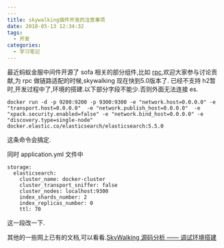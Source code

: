 ```yaml
---
---
title: skywalking插件开发的注意事项
date: 2018-05-13 12:34:32
tags:
  - 开发
categories:
  - 学习笔记
---
```


最近蚂蚁金服中间件开源了 sofa 相关的部分组件,比如 [rpc](https://github.com/alipay/sofa-rpc),欢迎大家参与讨论贡献,为 rpc 做链路适配的时候,skywalking 现在快到5.0版本了. 已经不支持 h2暂时,开发过程中了,环境的搭建.以下部分字段不能少.否则外面无法连接 es.

```
docker run -d -p 9200:9200 -p 9300:9300 -e "network.host=0.0.0.0" -e "transport.host=0.0.0.0"  -e "network.publish_host=0.0.0.0"  -e "xpack.security.enabled=false" -e "network.bind_host=0.0.0.0" -e "discovery.type=single-node" docker.elastic.co/elasticsearch/elasticsearch:5.5.0
```
这条命令会搞定.


同时 application.yml 文件中

```
storage:
  elasticsearch:
    cluster_name: docker-cluster
    cluster_transport_sniffer: false
    cluster_nodes: localhost:9300
    index_shards_number: 2
    index_replicas_number: 0
    ttl: 70
``` 

这一段改一下.


其他的一些网上已有的文档,可以看看.[SkyWalking 源码分析 —— 调试环境搭建](http://www.iocoder.cn/SkyWalking/build-debugging-environment/)


